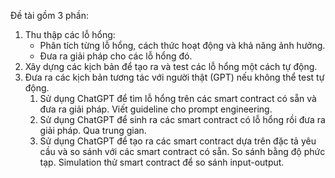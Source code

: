 Đề tài gồm 3 phần:
1. Thu thập các lỗ hổng: 
    - Phân tích từng lỗ hổng, cách thức hoạt động và khả năng ảnh hưởng.
    - Đưa ra giải pháp cho các lỗ hổng đó.
3. Xây dựng các kịch bản để tạo ra và test các lỗ hổng một cách tự động.
4. Đưa ra các kịch bản tương tác với người thật (GPT) nếu không thể test tự động.
    1. Sử dụng ChatGPT để tìm lỗ hổng trên các smart contract có sẵn và đưa ra giải pháp. Viết guideline cho prompt engineering.
    2. Sử dụng ChatGPT để sinh ra các smart contract có lỗ hổng rồi đưa ra giải pháp. Qua trung gian.
    3. Sử dụng ChatGPT để tạo ra các smart contract dựa trên đặc tả yêu cầu và so sánh với các smart contract có sẵn. So sánh bằng độ phức tạp. Simulation thử smart contract để so sánh input-output.
